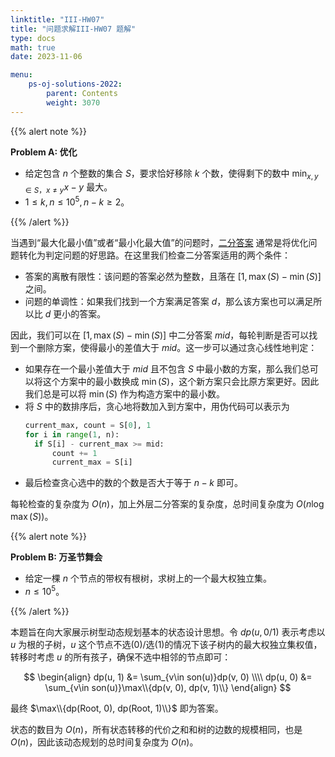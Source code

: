 ```yaml
---
linktitle: "III-HW07"
title: "问题求解III-HW07 题解"
type: docs
math: true
date: 2023-11-06

menu:
    ps-oj-solutions-2022:
        parent: Contents
        weight: 3070
---
```


{{% alert note %}}

**Problem A: 优化**

* 给定包含 $n$ 个整数的集合 $S$，要求恰好移除 $k$ 个数，使得剩下的数中 $\min_{x,y\in S，x\neq y}x-y$ 最大。
* $1\leq k, n\leq 10^5, n-k\geq 2$。

{{% /alert %}}

当遇到“最大化最小值”或者“最小化最大值”的问题时，<a href=/courses/problemsolving22/algorithms/answer-binary-search target="_blank">二分答案</a> 通常是将优化问题转化为判定问题的好思路。在这里我们检查二分答案适用的两个条件：
* 答案的离散有限性：该问题的答案必然为整数，且落在 $[1, \max(S)-\min(S)]$ 之间。
* 问题的单调性：如果我们找到一个方案满足答案 $d$，那么该方案也可以满足所以比 $d$ 更小的答案。

因此，我们可以在 $[1, \max(S)-\min(S)]$ 中二分答案 $mid$，每轮判断是否可以找到一个删除方案，使得最小的差值大于 $mid$。这一步可以通过贪心线性地判定：
* 如果存在一个最小差值大于 $mid$ 且不包含 $S$ 中最小数的方案，那么我们总可以将这个方案中的最小数换成 $\min(S)$，这个新方案只会比原方案更好。因此我们总是可以将 $\min(S)$ 作为构造方案中的最小数。
* 将 $S$ 中的数排序后，贪心地将数加入到方案中，用伪代码可以表示为
  ```python
  current_max, count = S[0], 1
  for i in range(1, n):
    if S[i] - current_max >= mid:
        count += 1
        current_max = S[i]
  ```
* 最后检查贪心选中的数的个数是否大于等于 $n-k$ 即可。

每轮检查的复杂度为 $O(n)$，加上外层二分答案的复杂度，总时间复杂度为 $O(n\log \max(S))$。

{{% alert note %}}

**Problem B: 万圣节舞会**

* 给定一棵 $n$ 个节点的带权有根树，求树上的一个最大权独立集。
* $n\leq 10^5$。

{{% /alert %}}

本题旨在向大家展示树型动态规划基本的状态设计思想。令 $dp(u, 0/1)$ 表示考虑以 $u$ 为根的子树，$u$ 这个节点不选(0)/选(1)的情况下该子树内的最大权独立集权值，转移时考虑 $u$ 的所有孩子，确保不选中相邻的节点即可：

$$
\begin{align}
dp(u, 1) &= \sum_{v\in son(u)}dp(v, 0) \\\\
dp(u, 0) &= \sum_{v\in son(u)}\max\\{dp(v, 0), dp(v, 1)\\}
\end{align}
$$

最终 $\max\\{dp(Root, 0), dp(Root, 1)\\}$ 即为答案。

状态的数目为 $O(n)$，所有状态转移的代价之和和树的边数的规模相同，也是 $O(n)$，因此该动态规划的总时间复杂度为 $O(n)$。